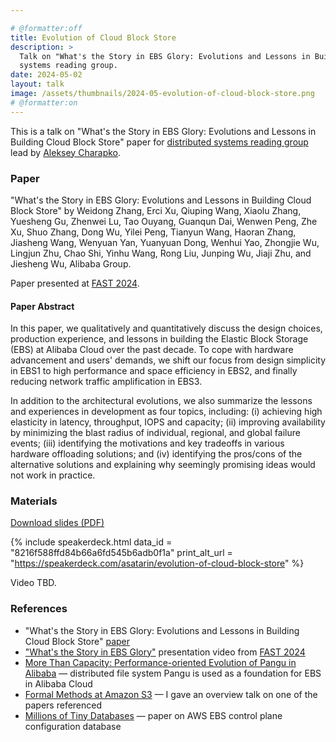 ```yaml
---

# @formatter:off
title: Evolution of Cloud Block Store
description: >
  Talk on "What's the Story in EBS Glory: Evolutions and Lessons in Building Cloud Block Store" paper for distributed
  systems reading group.
date: 2024-05-02
layout: talk
image: /assets/thumbnails/2024-05-evolution-of-cloud-block-store.png
# @formatter:on
---
```


This is a talk on "What's the Story in EBS Glory: Evolutions and Lessons in Building Cloud Block Store"
paper for [distributed systems reading group](http://charap.co/category/reading-group/) lead
by [Aleksey Charapko](https://twitter.com/AlekseyCharapko).

### Paper

"What's the Story in EBS Glory: Evolutions and Lessons in Building Cloud Block Store" by Weidong Zhang, Erci Xu, Qiuping
Wang, Xiaolu Zhang, Yuesheng Gu, Zhenwei Lu, Tao Ouyang, Guanqun Dai, Wenwen Peng, Zhe Xu, Shuo Zhang, Dong Wu, Yilei
Peng, Tianyun Wang, Haoran Zhang, Jiasheng Wang, Wenyuan Yan, Yuanyuan Dong, Wenhui Yao, Zhongjie Wu, Lingjun Zhu, Chao
Shi, Yinhu Wang, Rong Liu, Junping Wu, Jiaji Zhu, and Jiesheng Wu, Alibaba Group.

Paper presented at [FAST 2024](https://www.usenix.org/conference/fast24/technical-sessions).

#### Paper Abstract

In this paper, we qualitatively and quantitatively discuss the design choices, production experience, and lessons in
building the Elastic Block Storage (EBS) at Alibaba Cloud over the past decade. To cope with hardware advancement and
users' demands, we shift our focus from design simplicity in EBS1 to high performance and space efficiency in EBS2, and
finally reducing network traffic amplification in EBS3.

In addition to the architectural evolutions, we also summarize the lessons and experiences in development as four
topics, including: (i) achieving high elasticity in latency, throughput, IOPS and capacity; (ii) improving availability
by minimizing the blast radius of individual, regional, and global failure events; (iii) identifying the motivations and
key tradeoffs in various hardware offloading solutions; and (iv) identifying the pros/cons of the alternative solutions
and explaining why seemingly promising ideas would not work in practice.

### Materials

[Download slides (PDF)](/assets/talks/2024-05-evolution-of-cloud-block-store.pdf)

{% include speakerdeck.html
data_id = "8216f588ffd84b66a6fd545b6adb0f1a"
print_alt_url = "https://speakerdeck.com/asatarin/evolution-of-cloud-block-store"
%}

Video TBD.

### References

- "What's the Story in EBS Glory: Evolutions and Lessons in Building Cloud Block
  Store" [paper](https://www.usenix.org/conference/fast24/presentation/zhang-weidong)
- ["What's the Story in EBS Glory"](https://youtu.be/37X8vCuLDRg) presentation video
  from [FAST 2024](https://www.usenix.org/conference/fast24/technical-sessions)
- [More Than Capacity: Performance-oriented Evolution of Pangu in Alibaba](https://www.usenix.org/conference/fast23/presentation/li-qiang-deployed) —
  distributed file system Pangu is used as a foundation for EBS in Alibaba Cloud
- [Formal Methods at Amazon S3](2022-02-formal-methods-at-amazon-s3.md) — I gave an overview talk on one of the papers
  referenced
- [Millions of Tiny Databases](https://www.usenix.org/conference/nsdi20/presentation/brooker) — paper on AWS EBS control
  plane configuration database
